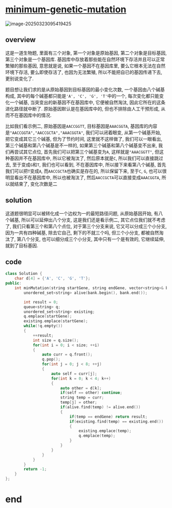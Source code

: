 # [minimum-genetic-mutation](https://leetcode.cn/problems/minimum-genetic-mutation)

![image-20250323095419425](https://md-wind.oss-cn-nanjing.aliyuncs.com/md/20250323095419523.png)

## overview

这是一道生物题, 里面有三个对象, 第一个对象是原始基因, 第二个对象是目标基因, 第三个对象是一个基因库.  基因库中存放着那些能在自然环境下存活并且可以正常繁殖的那些基因, 意思就是说, 如果一个基因不在基因库里, 要么它根本无法在自然环境下存活, 要么即使存活了, 也因为无法繁殖, 所以不能把自已的基因传递下去, 更别说变化了.

题目想让我们求的是从原始基因到目标基因的最小变化次数, 一个基因由八个碱基构成, 其中的每个碱基都只能是`'A', 'C', 'G', 'T'`中的一个, 每次变化都只能变化一个碱基, 当突变出的新基因不在基因库中, 它便被自然淘汰, 因此它所在的这条进化路径就中断了.        原始基因默认是在基因库中的, 但也不排除由人工干预形成, 从而不在基因库中的情况.

比如我们看示例二, 原始基因是`AACCGGTT`, 目标基因是`AAACGGTA`, 基因库的内容是`"AACCGGTA","AACCGCTA","AAACGGTA"`, 我们可以闭着眼变, 从第一个碱基开始, 把它变成其它三个碱基, 但为了节约时间, 这里就不这样做了, 我们可以一眼看出, 第三个碱基和第八个碱基是不一样的, 如果第三个碱基和第八个碱基变不出来, 我们再尝试其它点位, 首先我们可以把第三个碱基变为`A`, 这样就是`"AAACGGTT"`, 但这种基因并不在基因库中, 所以它被淘汰了, 然后原本就是`C`, 所以我们可以直接跳过去, 至于变成`G`和`T`, 我们也可以看到, 不在基因库中, 所以接下来看第八个碱基, 首先我们可以把`T`变成`A`, 而`AACCGCTA`也确实是存在的, 所以保留下来, 至于`C`, `G`, 也可以很明显看出不在基因库中, 所以也被淘汰了, 然后`AACCGCTA`可以直接变成`AAACGGTA`, 所以就结束了, 变化次数是二

## solution

这道题很明显可以被转化成一个边权为一的最短路径问题, 从原始基因开始, 有八个碱基, 所以可以延伸出八个分支, 这是我们还是看示例二, 其它点位我们就不考虑了, 我们只看第三个和第八个点位, 对于第三个分支来说, 它又可以分成三个小分支, 因为一共有四种碱基, 除去它自己, 剩下的不就三个吗, 但三个小分支, 都被自然淘汰了,    第八个分支, 也可以细分成三个小分支, 其中只有一个是有效的, 它继续延伸, 就到了目标基因.

## code

```cpp
class Solution {
    char d[4] = {'A', 'C', 'G', 'T'};
public:
    int minMutation(string startGene, string endGene, vector<string>& bank) {
        unordered_set<string> alive(bank.begin(), bank.end());

        int result = 0;
        queue<string> q;
        unordered_set<string> existing;
        q.emplace(startGene);
        existing.emplace(startGene);
        while(!q.empty())
        {
            ++result;
            int size = q.size();
            for(int i = 0; i < size; ++i)
            {
                auto curr = q.front();
                q.pop();
                for(int j = 0; j < 8; ++j)
                {
                    auto self = curr[j];
                    for(int k = 0; k < 4; k++)
                    {
                        auto other = d[k];
                        if(self == other) continue;
                        string temp = curr;
                        temp[j] = other;
                        if(alive.find(temp) != alive.end())
                        {
                            if(temp == endGene) return result;
                            if(existing.find(temp) == existing.end())
                            {
                                existing.emplace(temp);
                                q.emplace(temp);
                            }
                        }
                    }
                }
            }
        }
        return -1;
    }
};
```

# end